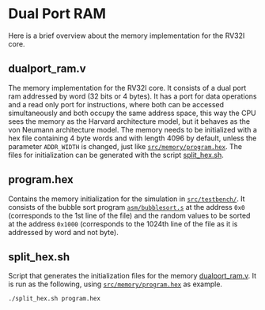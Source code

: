 # Dual Port RAM

Here is a brief overview about the memory implementation for the RV32I core.

## dualport_ram.v

The memory implementation for the RV32I core. It consists of a dual port ram addressed by word (32 bits or 4 bytes).
It has a port for data operations and a read only port for instructions, where both can be accessed simultaneously and both occupy the same address space, this way the CPU sees the memory as the Harvard architecture model, but it behaves as the von Neumann architecture model.
The memory needs to be initialized with a hex file containing 4 byte words and with length 4096 by default, unless the parameter `ADDR_WIDTH` is changed, just like [`src/memory/program.hex`](https://github.com/Remooh/yasc-rv32i-CPU/blob/master/src/memory/program.hex). The files for initialization can be generated with the script [split_hex.sh](#split_hexsh).

## program.hex

Contains the memory initialization for the simulation in [`src/testbench/`](https://github.com/Remooh/yasc-rv32i-CPU/tree/master/src/testbench). It consists of the bubble sort program [`asm/bubblesort.s`](https://github.com/Remooh/yasc-rv32i-CPU/blob/master/asm/bubblesort.s) at the address `0x0` (corresponds to the 1st line of the file) and the random values to be sorted at the address `0x1000` (corresponds to the 1024th line of the file as it is addressed by word and not byte).

## split_hex.sh

Script that generates the initialization files for the memory [dualport_ram.v](#dualport_ramv).
It is run as the following, using [`src/memory/program.hex`](https://github.com/Remooh/yasc-rv32i-CPU/blob/master/src/memory/program.hex) as example.
```bash
./split_hex.sh program.hex
```